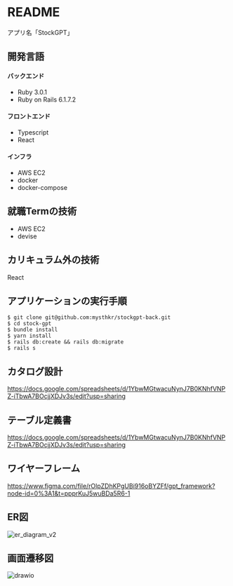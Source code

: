 # README
アプリ名「StockGPT」

## 開発言語
#### バックエンド
- Ruby 3.0.1
- Ruby on Rails 6.1.7.2

#### フロントエンド
- Typescript 
- React

#### インフラ
- AWS EC2
- docker
- docker-compose


## 就職Termの技術
- AWS EC2
- devise

## カリキュラム外の技術
React

## アプリケーションの実行手順
```
$ git clone git@github.com:mysthkr/stockgpt-back.git
$ cd stock-gpt
$ bundle install
$ yarn install
$ rails db:create && rails db:migrate
$ rails s 
```

## カタログ設計
https://docs.google.com/spreadsheets/d/1YbwMGtwacuNynJ7B0KNhfVNPZ-iTbwA7BOcjjXDJv3s/edit?usp=sharing

## テーブル定義書
https://docs.google.com/spreadsheets/d/1YbwMGtwacuNynJ7B0KNhfVNPZ-iTbwA7BOcjjXDJv3s/edit?usp=sharing

## ワイヤーフレーム
https://www.figma.com/file/rOlpZDhKPgUBi916oBYZFf/gpt_framework?node-id=0%3A1&t=ppprKuJ5wuBDa5R6-1

## ER図
![er_diagram_v2](https://user-images.githubusercontent.com/101381852/232799952-f4df7a9d-f72a-43bb-a0df-a04affc139f9.png)


## 画面遷移図
![drawio](https://user-images.githubusercontent.com/101381852/232451420-c1f27405-f2c6-48a4-a5f9-0332d3ef1516.png)
